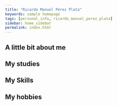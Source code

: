 ```yaml
---
title: "Ricardo Manuel Pérez Plata"
keywords: sample homepage
tags: [personal_info, ricardo_manuel_perez_plata]
sidebar: home_sidebar
permalink: index.html
---
```

## A little bit about me
## My studies
## My Skills
## My hobbies
